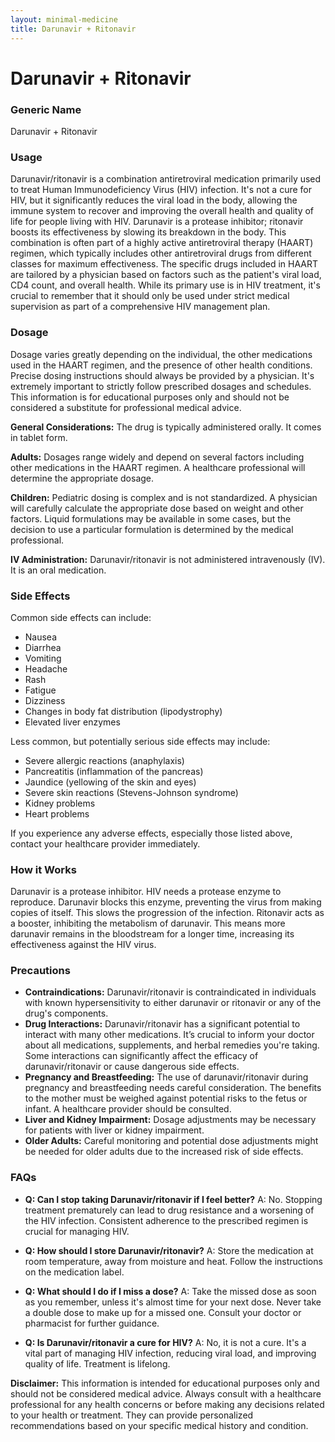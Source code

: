 ```yaml
---
layout: minimal-medicine
title: Darunavir + Ritonavir
---
```


# Darunavir + Ritonavir
### Generic Name
Darunavir + Ritonavir

### Usage

Darunavir/ritonavir is a combination antiretroviral medication primarily used to treat Human Immunodeficiency Virus (HIV) infection.  It's not a cure for HIV, but it significantly reduces the viral load in the body, allowing the immune system to recover and improving the overall health and quality of life for people living with HIV.  Darunavir is a protease inhibitor; ritonavir boosts its effectiveness by slowing its breakdown in the body.  This combination is often part of a highly active antiretroviral therapy (HAART) regimen, which typically includes other antiretroviral drugs from different classes for maximum effectiveness. The specific drugs included in HAART are tailored by a physician based on factors such as the patient's viral load, CD4 count, and overall health.  While its primary use is in HIV treatment, it's crucial to remember that it should only be used under strict medical supervision as part of a comprehensive HIV management plan.

### Dosage

Dosage varies greatly depending on the individual, the other medications used in the HAART regimen, and the presence of other health conditions.  Precise dosing instructions should always be provided by a physician. It's extremely important to strictly follow prescribed dosages and schedules.  This information is for educational purposes only and should not be considered a substitute for professional medical advice.

**General Considerations:** The drug is typically administered orally.  It comes in tablet form.

**Adults:** Dosages range widely and depend on several factors including other medications in the HAART regimen. A healthcare professional will determine the appropriate dosage.

**Children:**  Pediatric dosing is complex and is not standardized.  A physician will carefully calculate the appropriate dose based on weight and other factors.  Liquid formulations may be available in some cases, but the decision to use a particular formulation is determined by the medical professional.


**IV Administration:** Darunavir/ritonavir is not administered intravenously (IV). It is an oral medication.


### Side Effects

Common side effects can include:

* Nausea
* Diarrhea
* Vomiting
* Headache
* Rash
* Fatigue
* Dizziness
* Changes in body fat distribution (lipodystrophy)
* Elevated liver enzymes


Less common, but potentially serious side effects may include:

* Severe allergic reactions (anaphylaxis)
* Pancreatitis (inflammation of the pancreas)
* Jaundice (yellowing of the skin and eyes)
* Severe skin reactions (Stevens-Johnson syndrome)
* Kidney problems
* Heart problems


If you experience any adverse effects, especially those listed above, contact your healthcare provider immediately.

### How it Works

Darunavir is a protease inhibitor.  HIV needs a protease enzyme to reproduce. Darunavir blocks this enzyme, preventing the virus from making copies of itself. This slows the progression of the infection.  Ritonavir acts as a booster, inhibiting the metabolism of darunavir. This means more darunavir remains in the bloodstream for a longer time, increasing its effectiveness against the HIV virus.

### Precautions

* **Contraindications:** Darunavir/ritonavir is contraindicated in individuals with known hypersensitivity to either darunavir or ritonavir or any of the drug's components.
* **Drug Interactions:** Darunavir/ritonavir has a significant potential to interact with many other medications.  It’s crucial to inform your doctor about all medications, supplements, and herbal remedies you're taking.  Some interactions can significantly affect the efficacy of darunavir/ritonavir or cause dangerous side effects.
* **Pregnancy and Breastfeeding:** The use of darunavir/ritonavir during pregnancy and breastfeeding needs careful consideration.  The benefits to the mother must be weighed against potential risks to the fetus or infant.  A healthcare provider should be consulted.
* **Liver and Kidney Impairment:** Dosage adjustments may be necessary for patients with liver or kidney impairment.
* **Older Adults:**  Careful monitoring and potential dose adjustments might be needed for older adults due to the increased risk of side effects.


### FAQs

* **Q: Can I stop taking Darunavir/ritonavir if I feel better?**  A: No.  Stopping treatment prematurely can lead to drug resistance and a worsening of the HIV infection.  Consistent adherence to the prescribed regimen is crucial for managing HIV.

* **Q: How should I store Darunavir/ritonavir?** A: Store the medication at room temperature, away from moisture and heat.  Follow the instructions on the medication label.

* **Q: What should I do if I miss a dose?** A: Take the missed dose as soon as you remember, unless it's almost time for your next dose. Never take a double dose to make up for a missed one.  Consult your doctor or pharmacist for further guidance.

* **Q: Is Darunavir/ritonavir a cure for HIV?** A: No, it is not a cure.  It's a vital part of managing HIV infection, reducing viral load, and improving quality of life.  Treatment is lifelong.


**Disclaimer:** This information is intended for educational purposes only and should not be considered medical advice.  Always consult with a healthcare professional for any health concerns or before making any decisions related to your health or treatment.  They can provide personalized recommendations based on your specific medical history and condition.
